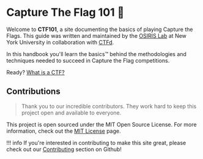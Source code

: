 # Capture The Flag 101 🚩

Welcome to **CTF101**, a site documenting the basics of playing Capture the Flags. This guide was written and maintained by the [OSIRIS Lab](https://osiris.cyber.nyu.edu/) at New York University in collaboration with [CTFd](https://ctfd.io/).

In this handbook you'll learn the basics™ behind the methodologies and techniques needed to succeed in Capture the Flag competitions.

Ready? [What is a CTF?](/intro/what-is-a-ctf)  

## Contributions

> Thank you to our incredible contributors. They work hard to keep this project open and available to everyone.

This project is open sourced under the MIT Open Source License. For more information, check out the [MIT License](https://tlo.mit.edu/understand-ip/exploring-mit-open-source-license-comprehensive-guide) page.

!!! info
    If you're interested in contributing to make this site great, please check out our [Contributing](https://github.com/osirislab/ctf101#Contributing) section on Github!

<!-- 
<div class="container">
  <div class="row">
    <div class="col-md-2">
        <a href="/forensics/overview/">
            <img class="no-zoom" width="100px" src="/images/forensics.png">
            <h3>Forensics</h3>
        </a>
    </div>
    <div class="col-md-2">
        <a href="/cryptography/overview/">
            <img class="no-zoom" width="100px" src="/images/cryptography.png">
            <h3>Cryptography</h3>
        </a>
    </div>
    <div class="col-md-2">
        <a href="/web-exploitation/overview/">
            <img class="no-zoom" width="100px" src="/images/web.png">
            <h3>Web Exploitation</h3>
        </a>
    </div>
    <div class="col-md-2">
        <a href="/reverse-engineering/overview/">
            <img class="no-zoom" width="100px" src="/images/reversing.png">
            <h3>Reverse Engineering</h3>
        </a>
    </div>
    <div class="col-md-2">
        <a href="/binary-exploitation/overview/">
            <img class="no-zoom" width="100px" src="/images/exploitation.png">
            <h3>Binary Exploitation</h3>
        </a>
    </div>
  </div>
</div> -->
